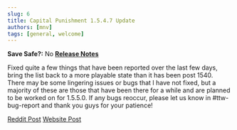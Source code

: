 ```yaml
---
slug: 6
title: Capital Punishment 1.5.4.7 Update
authors: [mnv]
tags: [general, welcome]
---
```


**Save Safe?:** No
**[Release Notes](https://www.modlists.net/docs/2capitalpunishment/Release-Notes#release-1547---12082023)**

Fixed quite a few things that have been reported over the last few days, bring the list back to a more playable state than it has been post 1540. There may be some lingering issues or bugs that I have not fixed, but a majority of these are those that have been there for a while and are planned to be worked on for 1.5.5.0. If any bugs reoccur, please let us know in #ttw-bug-report and thank you guys for your patience!

[Reddit Post]()
[Website Post]()
